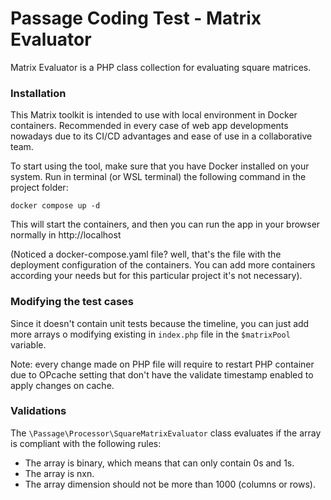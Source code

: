 # Passage Coding Test - Matrix Evaluator

Matrix Evaluator is a PHP class collection for evaluating square matrices.

### Installation

This Matrix toolkit is intended to use with local environment in Docker containers. Recommended in every case of web app developments nowadays due to its CI/CD advantages and ease of use in a collaborative team.

To start using the tool, make sure that you have Docker installed on your system. Run in terminal (or WSL terminal) the following command in the project folder:

``docker compose up -d``

This will start the containers, and then you can run the app in your browser normally in http://localhost

(Noticed a docker-compose.yaml file? well, that's the file with the deployment configuration of the containers. You can add more containers according your needs but for this particular project it's not necessary).

### Modifying the test cases

Since it doesn't contain unit tests because the timeline, you can just add more arrays o modifying existing in ``index.php`` file in the ``$matrixPool`` variable.

Note: every change made on PHP file will require to restart PHP container due to OPcache setting that don't have the validate timestamp enabled to apply changes on cache.

### Validations

The ``\Passage\Processor\SquareMatrixEvaluator`` class evaluates if the array is compliant with the following rules:

- The array is binary, which means that can only contain 0s and 1s.
- The array is nxn.
- The array dimension should not be more than 1000 (columns or rows).